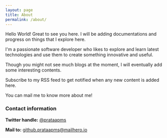 ```yaml
---
layout: page
title: About
permalink: /about/
---
```


Hello World! Great to see you here. I will be adding documentations and progress on things that I explore here.

I'm a passionate software developer who likes to explore and learn latest technologies and use them to create something innovative and useful.

Though you might not see much blogs at the moment, I will eventually add some interesting contents.

Subscribe to my RSS feed to get notified when any new content is added here.

You can mail me to know more about me! 

### Contact information

**Twitter handle:** [@prataapms](https://twitter.com/prataapms)

**Mail to:** [github.prataapms@mailhero.io](mailto:ms.prataap@gmail.com)
